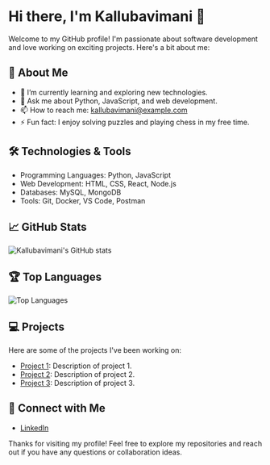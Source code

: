 # Hi there, I'm Kallubavimani 👋

Welcome to my GitHub profile! I'm passionate about software development and love working on exciting projects. Here's a bit about me:

## 🚀 About Me

- 🌱 I’m currently learning and exploring new technologies.
- 💬 Ask me about Python, JavaScript, and web development.
- 📫 How to reach me: [kallubavimani@example.com](mailto:kallubavimani@example.com)
- ⚡ Fun fact: I enjoy solving puzzles and playing chess in my free time.

## 🛠️ Technologies & Tools

- Programming Languages: Python, JavaScript
- Web Development: HTML, CSS, React, Node.js
- Databases: MySQL, MongoDB
- Tools: Git, Docker, VS Code, Postman

## 📈 GitHub Stats

![Kallubavimani's GitHub stats](https://github-readme-stats.vercel.app/api?username=kallubavimani&show_icons=true&theme=radical)

## 🏆 Top Languages

![Top Languages](https://github-readme-stats.vercel.app/api/top-langs/?username=kallubavimani&layout=compact&theme=radical)

## 💻 Projects

Here are some of the projects I've been working on:

- [Project 1](https://github.com/kallubavimani/project1): Description of project 1.
- [Project 2](https://github.com/kallubavimani/project2): Description of project 2.
- [Project 3](https://github.com/kallubavimani/project3): Description of project 3.

## 🔗 Connect with Me

- [LinkedIn](https://www.linkedin.com/in/kallubavimani/)

Thanks for visiting my profile! Feel free to explore my repositories and reach out if you have any questions or collaboration ideas.
